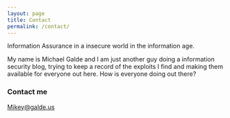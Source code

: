 ```yaml
---
layout: page
title: Contact
permalink: /contact/
---
```


Information Assurance in a insecure world in the information age.

My name is Michael Galde and I am just another guy doing a information security blog, trying to keep a record of the exploits I find and making them available for everyone out here. How is everyone doing out there?


### Contact me

[Mikey@galde.us](mailto:Mikey@galde.us)
